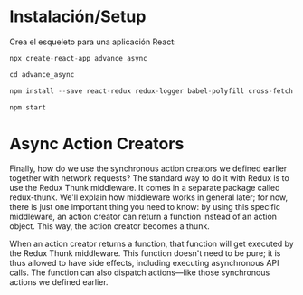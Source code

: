 # Instalación/Setup

Crea el esqueleto para una aplicación React:

```js
npx create-react-app advance_async

cd advance_async

npm install --save react-redux redux-logger babel-polyfill cross-fetch redux-thunk

npm start
```

# Async Action Creators

Finally, how do we use the synchronous action creators we defined earlier together with network requests? The standard way to do it with Redux is to use the Redux Thunk middleware. It comes in a separate package called redux-thunk. We'll explain how middleware works in general later; for now, there is just one important thing you need to know: by using this specific middleware, an action creator can return a function instead of an action object. This way, the action creator becomes a thunk.

When an action creator returns a function, that function will get executed by the Redux Thunk middleware. This function doesn't need to be pure; it is thus allowed to have side effects, including executing asynchronous API calls. The function can also dispatch actions—like those synchronous actions we defined earlier.

